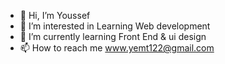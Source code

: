 - 👋 Hi, I’m Youssef
- 👀 I’m interested in Learning Web development
- 🌱 I’m currently learning Front End & ui design
- 📫 How to reach me www.yemt122@gmail.com
<!---
yemt123md/yemt123md is a ✨ special ✨ repository because its `README.md` (this file) appears on your GitHub profile.
You can click the Preview link to take a look at your changes.
--->
